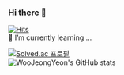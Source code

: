 ### Hi there 👋
[![Hits](https://hits.seeyoufarm.com/api/count/incr/badge.svg?url=https%3A%2F%2Fgithub.com%2FWooJeongYeon%2Fhit-counter&count_bg=%2379C83D&title_bg=%23555555&icon=&icon_color=%23E7E7E7&title=hits&edge_flat=false)](https://hits.seeyoufarm.com)   
🌱 I’m currently learning ...  


[![Solved.ac
프로필](http://mazassumnida.wtf/api/v2/generate_badge?boj=wjygogogo)](https://solved.ac/wjygogogo)  
![WooJeongYeon's GitHub stats](https://github-readme-stats.vercel.app/api?username=WooJeongYeon&show_icons=true&hide=contribs,prs&cache_seconds=86400&theme=buefy)
